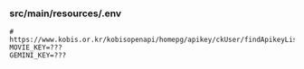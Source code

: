 ### src/main/resources/.env
```dotenv
# https://www.kobis.or.kr/kobisopenapi/homepg/apikey/ckUser/findApikeyList.do
MOVIE_KEY=???
GEMINI_KEY=???
```